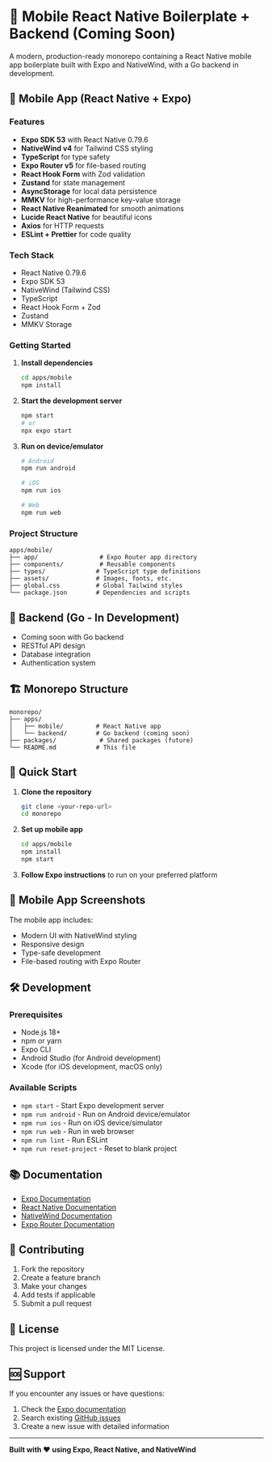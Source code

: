 # 🚀 Mobile React Native Boilerplate + Backend (Coming Soon)

A modern, production-ready monorepo containing a React Native mobile app boilerplate built with Expo and NativeWind, with a Go backend in development.

## 📱 Mobile App (React Native + Expo)

### Features
- **Expo SDK 53** with React Native 0.79.6
- **NativeWind v4** for Tailwind CSS styling
- **TypeScript** for type safety
- **Expo Router v5** for file-based routing
- **React Hook Form** with Zod validation
- **Zustand** for state management
- **AsyncStorage** for local data persistence
- **MMKV** for high-performance key-value storage
- **React Native Reanimated** for smooth animations
- **Lucide React Native** for beautiful icons
- **Axios** for HTTP requests
- **ESLint + Prettier** for code quality

### Tech Stack
- React Native 0.79.6
- Expo SDK 53
- NativeWind (Tailwind CSS)
- TypeScript
- React Hook Form + Zod
- Zustand
- MMKV Storage

### Getting Started

1. **Install dependencies**
   ```bash
   cd apps/mobile
   npm install
   ```

2. **Start the development server**
   ```bash
   npm start
   # or
   npx expo start
   ```

3. **Run on device/emulator**
   ```bash
   # Android
   npm run android
   
   # iOS
   npm run ios
   
   # Web
   npm run web
   ```

### Project Structure
```
apps/mobile/
├── app/                 # Expo Router app directory
├── components/          # Reusable components
├── types/              # TypeScript type definitions
├── assets/             # Images, fonts, etc.
├── global.css          # Global Tailwind styles
└── package.json        # Dependencies and scripts
```

## 🔧 Backend (Go - In Development)
- Coming soon with Go backend
- RESTful API design
- Database integration
- Authentication system

## 🏗️ Monorepo Structure
```
monorepo/
├── apps/
│   ├── mobile/         # React Native app
│   └── backend/        # Go backend (coming soon)
├── packages/            # Shared packages (future)
└── README.md           # This file
```

## 🚀 Quick Start

1. **Clone the repository**
   ```bash
   git clone <your-repo-url>
   cd monorepo
   ```

2. **Set up mobile app**
   ```bash
   cd apps/mobile
   npm install
   npm start
   ```

3. **Follow Expo instructions** to run on your preferred platform

## 📱 Mobile App Screenshots

The mobile app includes:
- Modern UI with NativeWind styling
- Responsive design
- Type-safe development
- File-based routing with Expo Router

## 🛠️ Development

### Prerequisites
- Node.js 18+ 
- npm or yarn
- Expo CLI
- Android Studio (for Android development)
- Xcode (for iOS development, macOS only)

### Available Scripts
- `npm start` - Start Expo development server
- `npm run android` - Run on Android device/emulator
- `npm run ios` - Run on iOS device/simulator
- `npm run web` - Run in web browser
- `npm run lint` - Run ESLint
- `npm run reset-project` - Reset to blank project

## 📚 Documentation

- [Expo Documentation](https://docs.expo.dev/)
- [React Native Documentation](https://reactnative.dev/)
- [NativeWind Documentation](https://www.nativewind.dev/)
- [Expo Router Documentation](https://expo.github.io/router/)

## 🤝 Contributing

1. Fork the repository
2. Create a feature branch
3. Make your changes
4. Add tests if applicable
5. Submit a pull request

## 📄 License

This project is licensed under the MIT License.

## 🆘 Support

If you encounter any issues or have questions:
1. Check the [Expo documentation](https://docs.expo.dev/)
2. Search existing [GitHub issues](https://github.com/yourusername/yourrepo/issues)
3. Create a new issue with detailed information

---

**Built with ❤️ using Expo, React Native, and NativeWind**
